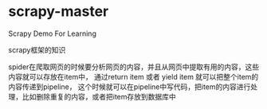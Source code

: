 # scrapy-master
Scrapy Demo For Learning


scrapy框架的知识


spider在爬取网页的时候要分析网页的内容，并且从网页中提取有用的内容，这些内容就可以存放在item中，
通过return item 或者 yield item 就可以把整个item的内容传递到pipeline，
这个时候就可以在pipeline中写代码，把item的内容进行处理，比如删除重复的内容，或者把item存放到数据库中


